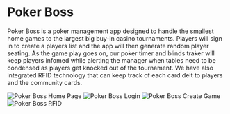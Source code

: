 # Poker Boss

Poker Boss is a poker management app designed to handle the smallest home games to the largest big buy-in casino tournaments. Players will sign in to create a players list and the app will then generate random player seating.  As the game play goes on, our poker timer and blinds traker will keep players infomed while alerting the manager when tables need to be condensed as players get knocked out of the tournament. We have also integrated RFID technology that can keep track of each card delt to players and the community cards.     

![Poker Boss Home Page](./public/assets/images/home-page.PNG)
![Poker Boss Login]()
![Poker Boss Create Game]()
![Poker Boss RFID]()
